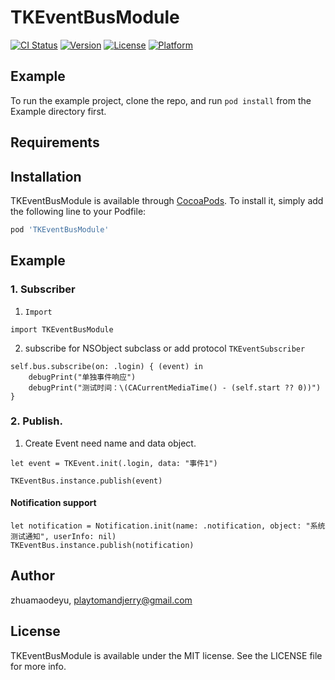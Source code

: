 # TKEventBusModule

[![CI Status](https://img.shields.io/travis/zhuamaodeyu/TKEventBusModule.svg?style=flat)](https://travis-ci.org/zhuamaodeyu/TKEventBusModule)
[![Version](https://img.shields.io/cocoapods/v/TKEventBusModule.svg?style=flat)](https://cocoapods.org/pods/TKEventBusModule)
[![License](https://img.shields.io/cocoapods/l/TKEventBusModule.svg?style=flat)](https://cocoapods.org/pods/TKEventBusModule)
[![Platform](https://img.shields.io/cocoapods/p/TKEventBusModule.svg?style=flat)](https://cocoapods.org/pods/TKEventBusModule)

## Example

To run the example project, clone the repo, and run `pod install` from the Example directory first.

## Requirements

## Installation

TKEventBusModule is available through [CocoaPods](https://cocoapods.org). To install
it, simply add the following line to your Podfile:

```ruby
pod 'TKEventBusModule'
```

## Example 
### 1. Subscriber

1. `Import`
```
import TKEventBusModule
```   

2. subscribe for NSObject subclass or add protocol `TKEventSubscriber` 

```
self.bus.subscribe(on: .login) { (event) in
    debugPrint("单独事件响应")
    debugPrint("测试时间：\(CACurrentMediaTime() - (self.start ?? 0))")
}

```

### 2. Publish. 
1. Create Event need name and data object.     

```
let event = TKEvent.init(.login, data: "事件1")

TKEventBus.instance.publish(event) 

```

#### Notification support 
```
let notification = Notification.init(name: .notification, object: "系统测试通知", userInfo: nil)
TKEventBus.instance.publish(notification)

```



## Author

zhuamaodeyu, playtomandjerry@gmail.com

## License

TKEventBusModule is available under the MIT license. See the LICENSE file for more info.
